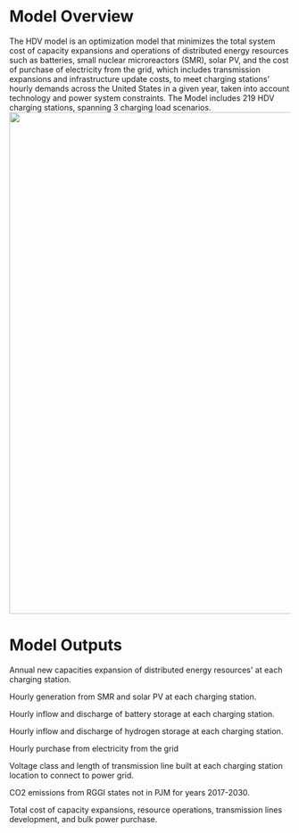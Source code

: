 # Model Overview

The HDV model is an optimization model that minimizes the total system cost of capacity expansions and operations of distributed energy resources such as batteries, small nuclear microreactors (SMR), solar PV, and the cost of purchase of electricity from the grid, which includes transmission expansions and infrastructure update costs, to meet charging stations' hourly demands across the United States in a given year, taken into account technology and power system constraints.
The Model includes 219 HDV charging stations, spanning 3 charging load scenarios.
<img src="https://user-images.githubusercontent.com/56058936/118055052-613e5880-b355-11eb-85f3-75c309a0a36d.png" width="900">
# Model Outputs
Annual new capacities expansion of distributed energy resources' at each charging station.

Hourly generation from SMR and solar PV at each charging station.

Hourly inflow and discharge of battery storage at each charging station.

Hourly inflow and discharge of hydrogen storage at each charging station.

Hourly purchase from electricity from the grid

Voltage class and length of transmission line built at each charging station location to connect to power grid.

CO2 emissions from RGGI states not in PJM for years 2017-2030.

Total cost of capacity expansions, resource operations, transmission lines development, and bulk power purchase.
